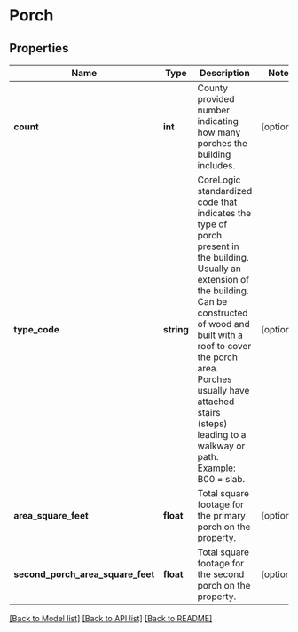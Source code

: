 # Porch

## Properties
Name | Type | Description | Notes
------------ | ------------- | ------------- | -------------
**count** | **int** | County provided number indicating how many porches the building includes. | [optional] 
**type_code** | **string** | CoreLogic standardized code that indicates the type of porch present in the building. Usually an extension of the building. Can be constructed of wood and built with a roof to cover the porch area. Porches usually have attached stairs (steps) leading to a walkway or path. Example: B00 &#x3D; slab. | [optional] 
**area_square_feet** | **float** | Total square footage for the primary porch on the property. | [optional] 
**second_porch_area_square_feet** | **float** | Total square footage for the second porch on the property. | [optional] 

[[Back to Model list]](../../README.md#documentation-for-models) [[Back to API list]](../../README.md#documentation-for-api-endpoints) [[Back to README]](../../README.md)

